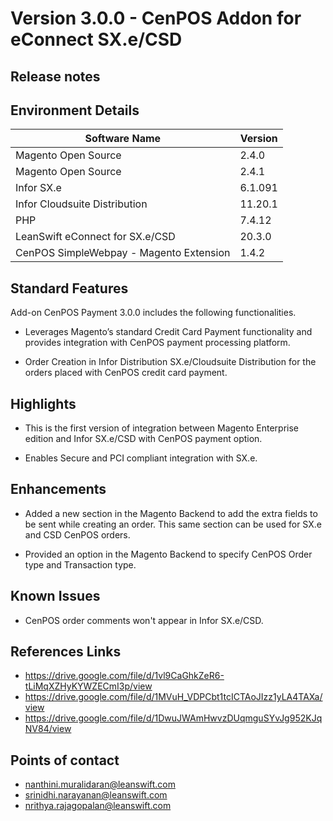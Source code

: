 # Version 3.0.0 - CenPOS Addon for eConnect SX.e/CSD

## Release notes

## Environment Details

| Software Name | Version | 
| --- | --- |
| Magento Open Source| 2.4.0 |
| Magento Open Source| 2.4.1 |
| Infor SX.e  | 6.1.091 |
| Infor Cloudsuite Distribution | 11.20.1 |
| PHP | 7.4.12 |
| LeanSwift eConnect for SX.e/CSD | 20.3.0 |
| CenPOS SimpleWebpay - Magento Extension | 1.4.2 |



## Standard Features

Add-on CenPOS Payment 3.0.0 includes the following functionalities.

- Leverages Magento’s standard Credit Card Payment functionality and provides integration with CenPOS payment processing platform.

- Order Creation in Infor Distribution SX.e/Cloudsuite Distribution for the orders placed with CenPOS credit card payment. 



## Highlights

- This is the first version of integration between Magento Enterprise edition and Infor SX.e/CSD with CenPOS payment option.

- Enables Secure and PCI compliant integration with SX.e.



## Enhancements

- Added a new section in the Magento Backend to add the extra fields to be sent while creating an order. This same section can be used for SX.e and CSD CenPOS orders.

- Provided an option in the Magento Backend to specify CenPOS Order type and Transaction type.



## Known Issues

- CenPOS order comments won't appear in Infor SX.e/CSD.



## References Links

  - https://drive.google.com/file/d/1vl9CaGhkZeR6-tLiMqXZHyKYWZECmI3p/view
  - https://drive.google.com/file/d/1MVuH_VDPCbt1tcICTAoJIzz1yLA4TAXa/view
  - https://drive.google.com/file/d/1DwuJWAmHwvzDUqmguSYvJg952KJqNV84/view


## Points of contact

- nanthini.muralidaran@leanswift.com
- srinidhi.narayanan@leanswift.com
- nrithya.rajagopalan@leanswift.com
